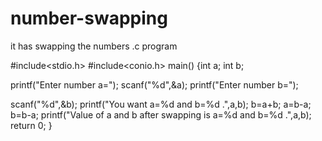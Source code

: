 # number-swapping
it has swapping the numbers  .c program

#include<stdio.h>
#include<conio.h>
main()
{int a;
int b;

printf("Enter number a=");
scanf("%d",&a);
printf("Enter number b=");

scanf("%d",&b);
printf("You want a=%d and b=%d .",a,b);
b=a+b;
a=b-a;
b=b-a;
printf("Value of a and b after swapping is a=%d and b=%d .",a,b);
return 0;
}
